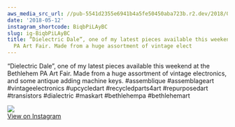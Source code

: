 ```yaml
---
aws_media_src_url: //pub-5541d2355e6941b4a5fe50450aba723b.r2.dev/2018/05/2018-05-12_03-49-48_UTC.jpg
date: '2018-05-12'
instagram_shortcode: BiqbPiLAyBC
slug: ig-BiqbPiLAyBC
title: “Dielectric Dale”, one of my latest pieces available this weekend at the Bethlehem
  PA Art Fair. Made from a huge assortment of vintage elect
---
```


“Dielectric Dale”, one of my latest pieces available this weekend at the Bethlehem PA Art Fair. Made from a huge assortment of vintage electronics, and some antique adding machine keys. #assemblique #assemblageart #vintageelectronics #upcycledart #recycledparts4art #repurposedart #transistors #dialectric #maskart #bethlehempa #bethlehemart 

![](//pub-5541d2355e6941b4a5fe50450aba723b.r2.dev/2018/05/2018-05-12_03-49-48_UTC.jpg)   
[View on Instagram](https://www.instagram.com/p/BiqbPiLAyBC/)